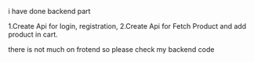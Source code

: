 i have done backend part 

1.Create Api for login, registration,
2.Create Api for Fetch Product and add product in cart.

there is not much on frotend so please check my backend code 
